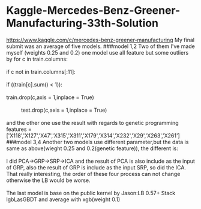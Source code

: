 # Kaggle-Mercedes-Benz-Greener-Manufacturing-33th-Solution
https://www.kaggle.com/c/mercedes-benz-greener-manufacturing
My final submit was an average of five models.
###model 1,2
Two of them I've made myself (weights 0.25 and 0.2)
one model use all feature but some outliers by
 for c in train.columns:<br>  
     if c not in train.columns[:11]:<br>  
         if  ((train[c].sum() < 1)):<br>  
             train.drop(c,axis = 1,inplace = True)<br>  
             test.drop(c,axis = 1,inplace = True) <br>  
and the other one use the result with regards to genetic programming
features = ['X118','X127','X47','X315','X311','X179','X314','X232','X29','X263','X261'] 
###model 3,4
Another two models use different parameter,but the data is same as above(wieght 0.25 and 0.2(genetic feature)), the different is:<br>  
I did PCA->GRP->SRP->ICA and the result of PCA is also include as the input of GRP, also the result of GRP is include as the input SRP, 
so did the ICA. That really interesting, the order of these four process can not change otherwise the LB would be worse.
<br>  
The last model is base on the public kernel by Jason:LB 0.57+ Stack lgbLasGBDT and average with xgb(weight 0.1)
